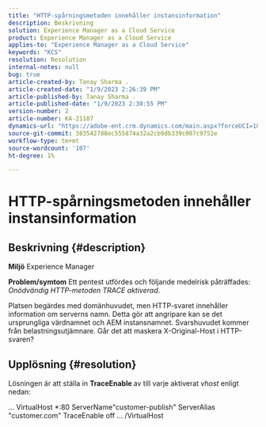 ```yaml
---
title: "HTTP-spårningsmetoden innehåller instansinformation"
description: Beskrivning
solution: Experience Manager as a Cloud Service
product: Experience Manager as a Cloud Service
applies-to: "Experience Manager as a Cloud Service"
keywords: "KCS"
resolution: Resolution
internal-notes: null
bug: true
article-created-by: Tanay Sharma .
article-created-date: "1/9/2023 2:26:39 PM"
article-published-by: Tanay Sharma .
article-published-date: "1/9/2023 2:30:55 PM"
version-number: 2
article-number: KA-21187
dynamics-url: "https://adobe-ent.crm.dynamics.com/main.aspx?forceUCI=1&pagetype=entityrecord&etn=knowledgearticle&id=3ce6f79c-2990-ed11-aad1-6045bd006793"
source-git-commit: 383542788ec555874a32a2cb9db339c007c9752e
workflow-type: tm+mt
source-wordcount: '107'
ht-degree: 1%

---
```


# HTTP-spårningsmetoden innehåller instansinformation

## Beskrivning {#description}

<b>Miljö</b>
Experience Manager


<b>Problem/symtom</b>
Ett pentest utfördes och följande medelrisk påträffades: *Onödvändig HTTP-metoden TRACE aktiverad*.

Platsen begärdes med domänhuvudet, men HTTP-svaret innehåller information om serverns namn. Detta gör att angripare kan se det ursprungliga värdnamnet och AEM instansnamnet. Svarshuvudet kommer från belastningsutjämnare. Går det att maskera X-Original-Host i HTTP-svaren?


## Upplösning {#resolution}


Lösningen är att ställa in <b>TraceEnable </b>av till varje aktiverat *vhost* enligt nedan:

... VirtualHost \*:80 ServerName&quot;customer-publish&quot; ServerAlias &quot;customer.com&quot; TraceEnable off ... /VirtualHost
